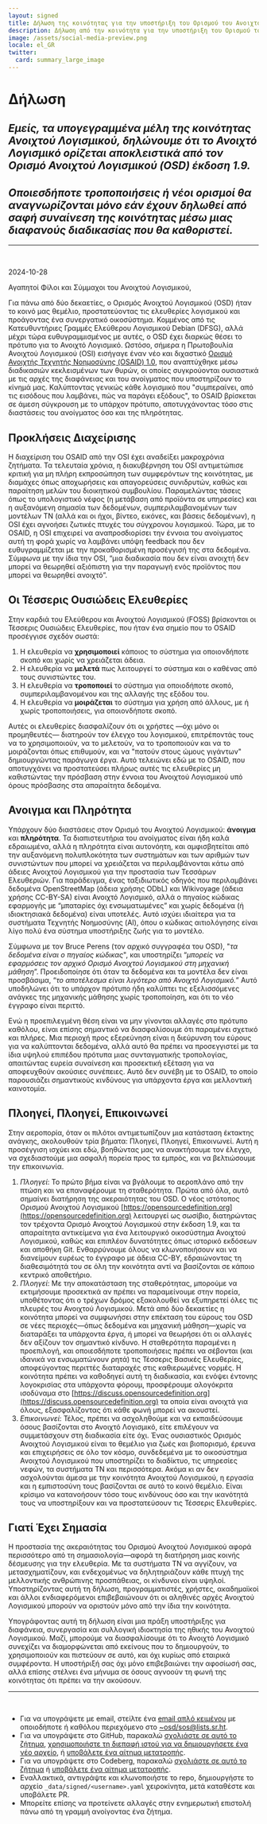 ```yaml
---
layout: signed
title: Δήλωση της κοινότητας για την υποστήριξη του Ορισμού του Ανοιχτού Λογισμικού (OSD)
description: Δήλωση από την κοινότητα για την υποστήριξη του Ορισμού του Ανοιχτού Λογισμικού (OSD) έκδοση 1.9
image: /assets/social-media-preview.png
locale: el_GR
twitter:
  card: summary_large_image
---
```


# **Δήλωση**

## *Εμείς, τα υπογεγραμμένα μέλη της κοινότητας Ανοιχτού Λογισμικού, δηλώνουμε ότι το Ανοιχτό Λογισμικό ορίζεται αποκλειστικά από τον Ορισμό Ανοιχτού Λογισμικού (OSD) έκδοση 1.9.*

## *Οποιεσδήποτε τροποποιήσεις ή νέοι ορισμοί θα αναγνωρίζονται μόνο εάν έχουν δηλωθεί από σαφή συναίνεση της κοινότητας μέσω μιας διαφανούς διαδικασίας που θα καθοριστεί.*

---
<br>

2024-10-28

Αγαπητοί Φίλοι και Σύμμαχοι του Ανοιχτού Λογισμικού,

Για πάνω από δύο δεκαετίες, ο Ορισμός Ανοιχτού Λογισμικού (OSD) ήταν το κοινό μας θεμέλιο, προστατεύοντας τις ελευθερίες λογισμικού και προάγοντας ένα συνεργατικό οικοσύστημα. Κομμένος από τις Κατευθυντήριες Γραμμές Ελεύθερου Λογισμικού Debian (DFSG), αλλά μέχρι τώρα ευθυγραμμισμένος με αυτές, ο OSD έχει διαρκώς θέσει το πρότυπο για το Ανοιχτό Λογισμικό. Ωστόσο, σήμερα η Πρωτοβουλία Ανοιχτού Λογισμικού (OSI) εισήγαγε έναν νέο και διχαστικό [Ορισμό Ανοιχτής Τεχνητής Νοημοσύνης (OSAID) 1.0](https://opensource.org/ai/open-source-ai-definition), που αναπτύχθηκε μέσω διαδικασιών κεκλεισμένων των θυρών, οι οποίες συγκρούονται ουσιαστικά με τις αρχές της διαφάνειας και του ανοίγματος που υποστηρίζουν το κίνημά μας. Καλύπτοντας γενικώς κάθε λογισμικό που "συμπεραίνει, από τις εισόδους που λαμβάνει, πώς να παράγει εξόδους", το OSAID βρίσκεται σε άμεση σύγκρουση με το υπάρχον πρότυπο, αποτυγχάνοντας τόσο στις διαστάσεις του ανοίγματος όσο και της πληρότητας.

## Προκλήσεις Διαχείρισης

Η διαχείριση του OSAID από την OSI έχει αναδείξει μακροχρόνια ζητήματα. Τα τελευταία χρόνια, η διακυβέρνηση του OSI αντιμετώπισε κριτική για μη πλήρη εκπροσώπηση των συμφερόντων της κοινότητας, με διαμάχες όπως αποχωρήσεις και απαγορεύσεις συνιδρυτών, καθώς και παραίτηση μελών του διοικητικού συμβουλίου. Παραμελώντας τάσεις όπως το υπολογιστικό νέφος (η μετάβαση από προϊόντα σε υπηρεσίες) και η αυξανόμενη σημασία των δεδομένων, συμπεριλαμβανομένων των μοντέλων ΤΝ (αλλά και οι ήχοι, βίντεο, εικόνες, και βάσεις δεδομένων), η OSI έχει αγνοήσει ζωτικές πτυχές του σύγχρονου λογισμικού. Τώρα, με το OSAID, η OSI επιχειρεί να αναπροσδιορίσει την έννοια του ανοίγματος αυτή τη φορά χωρίς να λαμβάνει υπόψη feedback που δεν ευθυγραμμίζεται με την προκαθορισμένη προσέγγισή της στα δεδομένα. Σύμφωνα με την ίδια την OSI, “μια διαδικασία που δεν είναι ανοιχτή δεν μπορεί να θεωρηθεί αξιόπιστη για την παραγωγή ενός προϊόντος που μπορεί να θεωρηθεί ανοιχτό”.

## Οι Τέσσερις Ουσιώδεις Ελευθερίες

Στην καρδιά του Ελεύθερου και Ανοιχτού Λογισμικού (FOSS) βρίσκονται οι Τέσσερις Ουσιώδεις Ελευθερίες, που ήταν ένα σημείο που το OSAID προσέγγισε σχεδόν σωστά:

1.	Η ελευθερία να **χρησιμοποιεί** κάποιος το σύστημα για οποιονδήποτε σκοπό και χωρίς να χρειάζεται άδεια.
2.	Η ελευθερία να **μελετά** πως λειτουργεί το σύστημα και ο καθένας από τους συνιστώντες του.
3.	Η ελευθερία να **τροποποιεί** το σύστημα για οποιοδήποτε σκοπό, συμπεριλαμβανομένου και της αλλαγής της εξόδου του.
4.	Η ελευθερία να **μοιράζεται** το σύστημα για χρήση από άλλους, με ή χωρίς τροποποιήσεις, για οποιονδήποτε σκοπό.

Αυτές οι ελευθερίες διασφαλίζουν ότι οι χρήστες —όχι μόνο οι προμηθευτές— διατηρούν τον έλεγχο του λογισμικού, επιτρέποντάς τους να το χρησιμοποιούν, να το μελετούν, να το τροποποιούν και να το μοιράζονται όπως επιθυμούν, και να "πατούν στους ώμους γιγάντων" δημιουργώντας παράγωγα έργα. Αυτό τελειώνει εδώ με το OSAID, που αποτυγχάνει να προστατεύσει πλήρως αυτές τις ελευθερίες μη καθιστώντας την πρόσβαση στην έννοια του Ανοιχτού Λογισμικού υπό όρους πρόσβασης στα απαραίτητα δεδομένα.

## Ανοιγμα και Πληρότητα

Υπάρχουν δύο διαστάσεις στον Ορισμό του Ανοιχτού Λογισμικού: **άνοιγμα** και **πληρότητα**. Τα διαπιστευτήρια του ανοίγματος είναι ήδη καλά εδραιωμένα, αλλά η πληρότητα είναι αυτονόητη, και αμφισβητείται από την αυξανόμενη πολυπλοκότητα των συστημάτων και των αριθμών των συνιστώντων που μπορεί να χρειάζεται να περιλαμβάνονται κάτω από άδειες Ανοιχτού Λογισμικού για την προστασία των Τεσσάρων Ελευθεριών. Για παράδειγμα, ένας ταξιδιωτικός οδηγός που περιλαμβάνει δεδομένα OpenStreetMap (άδεια χρήσης ODbL) και Wikivoyage (άδεια χρήσης CC-BY-SA) είναι Ανοιχτό Λογισμικό, αλλά ο πηγαίος κώδικας εφαρμογής με “μπαταρίες όχι ενσωματωμένες” και χωρίς δεδομένα (ή ιδιοκτησιακά δεδομένα) είναι υποτελές. Αυτό ισχύει ιδιαίτερα για τα συστήματα Τεχνητής Νοημοσύνης (AI), όπου ο κώδικας αιτιολόγησης είναι λίγο πολύ ένα σύστημα υποστήριξης ζωής για το μοντέλο.

Σύμφωνα με τον Bruce Perens (τον αρχικό συγγραφέα του OSD), "*τα δεδομένα είναι ο πηγαίος κώδικας*", και υποστηρίζει “*μπορείς να εφαρμόσεις τον αρχικό Ορισμό Ανοιχτού Λογισμικού στη μηχανική μάθηση*”. Προειδοποίησε ότι όταν τα δεδομένα και τα μοντέλα δεν είναι προσβάσιμα, “*το αποτέλεσμα είναι λιγότερο από Ανοιχτό Λογισμικό.*” Αυτό υποδηλώνει ότι το υπάρχον πρότυπο ήδη καλύπτει τις εξελισσόμενες ανάγκες της μηχανικής μάθησης χωρίς τροποποίηση, και ότι το νέο έγγραφο είναι περιττό.

Ενώ η προεπιλεγμένη θέση είναι να μην γίνονται αλλαγές στο πρότυπο καθόλου, είναι επίσης σημαντικό να διασφαλίσουμε ότι παραμένει σχετικό και πλήρες. Μια περιοχή προς εξερεύνηση είναι η διεύρυνση του εύρους για να καλύπτονται δεδομένα, αλλά αυτό θα πρέπει να προσεγγιστεί με τα ίδια υψηλού επιπέδου πρότυπα μιας συνταγματικής τροπολογίας, απαιτώντας ευρεία συναίνεση και προσεκτική εξέταση για να αποφευχθούν ακούσιες συνέπειες. Αυτό δεν συνέβη με το OSAID, το οποίο παρουσιάζει σημαντικούς κινδύνους για υπάρχοντα έργα και μελλοντική καινοτομία.

## Πλοηγεί, Πλοηγεί, Επικοινωνεί

Στην αεροπορία, όταν οι πιλότοι αντιμετωπίζουν μια κατάσταση έκτακτης ανάγκης, ακολουθούν τρία βήματα: Πλοηγεί, Πλοηγεί, Επικοινωνεί. Αυτή η προσέγγιση ισχύει και εδώ, βοηθώντας μας να ανακτήσουμε τον έλεγχο, να σχεδιαστούμε μια ασφαλή πορεία προς τα εμπρός, και να βελτιώσουμε την επικοινωνία.

1.	*Πλοηγεί*: Το πρώτο βήμα είναι να βγάλουμε το αεροπλάνο από την πτώση και να επαναφέρουμε τη σταθερότητα. Πρώτα από όλα, αυτό σημαίνει διατήρηση της ακεραιότητας του OSD. Ο νέος ιστότοπος Ορισμού Ανοιχτού Λογισμικού [https://opensourcedefinition.org](https://opensourcedefinition.org) λειτουργεί ως σωσίβιο, διατηρώντας τον τρέχοντα Ορισμό Ανοιχτού Λογισμικού στην έκδοση 1.9, και τα απαραίτητα αντικείμενα για ένα λειτουργικό οικοσύστημα Ανοιχτού Λογισμικού, καθώς και επιπλέον δυνατότητες όπως ιστορικό εκδόσεων και αποθήκη Git. Ενθαρρύνουμε όλους να κλωνοποιήσουν και να διανείμουν ευρέως το έγγραφο με άδεια CC-BY, εδραιώνοντας τη διαθεσιμότητά του σε όλη την κοινότητα αντί να βασίζονται σε κάποιο κεντρικό αποθετήριο.
2.	*Πλοηγεί*: Με την αποκατάσταση της σταθερότητας, μπορούμε να εκτιμήσουμε προσεκτικά αν πρέπει να παραμείνουμε στην πορεία, υποθέτοντας ότι ο τρέχων δρόμος εξακολουθεί να εξυπηρετεί όλες τις πλευρές του Ανοιχτού Λογισμικού. Μετά από δύο δεκαετίες η κοινότητα μπορεί να συμφωνήσει στην επέκταση του εύρους του OSD σε νέες περιοχές—όπως δεδομένα και μηχανική μάθηση—χωρίς να διαταράξει τα υπάρχοντα έργα, ή μπορεί να θεωρήσει ότι οι αλλαγές δεν αξίζουν τον σημαντικό κίνδυνο. Η σταθερότητα παραμένει η προεπιλογή, και οποιεσδήποτε τροποποιήσεις πρέπει να σέβονται (και ιδανικά να ενσωματώνουν ρητά) τις Τέσσερις Βασικές Ελευθερίες, αποφεύγοντας περιττές διαταραχές στις καθιερωμένες νορμές. Η κοινότητα πρέπει να καθοδηγεί αυτή τη διαδικασία, και ενόψει έντονης λογοκρισίας στα υπάρχοντα φόρουμ, προσφέρουμε αλογόκριτα ισοδύναμα στο [https://discuss.opensourcedefinition.org](https://discuss.opensourcedefinition.org) τα οποία είναι ανοιχτά για όλους, εξασφαλίζοντας ότι κάθε φωνή μπορεί να ακουστεί.
3.	*Επικοινωνεί*: Τέλος, πρέπει να ασχοληθούμε και να εκπαιδεύσουμε όσους βασίζονται στο Ανοιχτό Λογισμικό, είτε επιλέγουν να συμμετάσχουν στη διαδικασία είτε όχι. Ένας ουσιαστικός Ορισμός Ανοιχτού Λογισμικού είναι το θεμέλιο για ζωές και βιοπορισμό, έρευνα και επιχειρήσεις σε όλο τον κόσμο, συνδεδεμένα με το οικοσύστημα Ανοιχτού Λογισμικού που υποστηρίζει το διαδίκτυο, τις υπηρεσίες νεφών, τα συστήματα ΤΝ και περισσότερα. Ακόμα κι αν δεν ασχολούνται άμεσα με την κοινότητα Ανοιχτού Λογισμικού, η εργασία και η εμπιστοσύνη τους βασίζονται σε αυτό το κοινό θεμέλιο. Είναι κρίσιμο να κατανοήσουν τόσο τους κινδύνους όσο και την ικανότητά τους να υποστηρίξουν και να προστατεύσουν τις Τέσσερις Ελευθερίες.

## Γιατί Έχει Σημασία

Η προστασία της ακεραιότητας του Ορισμού Ανοιχτού Λογισμικού αφορά περισσότερο από τη σημασιολογία—αφορά τη διατήρηση μιας κοινής δέσμευσης για την ελευθερία. Με τα συστήματα ΤΝ να αγγίζουν, να μετασχηματίζουν, και ενδεχομένως να δηλητηριάζουν κάθε πτυχή της μελλοντικής ανθρώπινης προσπάθειας, οι κίνδυνοι είναι υψηλοί. Υποστηρίζοντας αυτή τη δήλωση, προγραμματιστές, χρήστες, ακαδημαϊκοί και άλλοι ενδιαφερόμενοι επιβεβαιώνουν ότι οι αληθινές αρχές Ανοιχτού Λογισμικού μπορούν να οριστούν μόνο από την ίδια την κοινότητα.

Υπογράφοντας αυτή τη δήλωση είναι μια πράξη υποστήριξης για διαφάνεια, συνεργασία και συλλογική ιδιοκτησία της ηθικής του Ανοιχτού Λογισμικού. Μαζί, μπορούμε να διασφαλίσουμε ότι το Ανοιχτό Λογισμικό συνεχίζει να διαμορφώνεται από εκείνους που το δημιουργούν, το χρησιμοποιούν και πιστεύουν σε αυτό, και όχι κυρίως από εταιρικά συμφέροντα. Η υποστήριξή σας όχι μόνο επιβεβαιώνει την αφοσίωσή σας, αλλά επίσης στέλνει ένα μήνυμα σε όσους αγνοούν τη φωνή της κοινότητας ότι πρέπει να την ακούσουν.

---
<br>

- Για να υπογράψετε με email, στείλτε ένα [email απλό κειμένου](https://useplaintext.email/) με οποιοδήποτε ή καθόλου περιεχόμενο στο [~osd/sos@lists.sr.ht](mailto:~osd/sos@lists.sr.ht).
- Για να υπογράψετε στο GitHub, παρακαλώ [σχολιάστε σε αυτό το ζήτημα](https://github.com/OpenSourceDefinition/SaveOpenSource/issues/1), [χρησιμοποιήστε τη διεπαφή ιστού για να δημιουργήσετε ένα νέο αρχείο](https://github.com/OpenSourceDefinition/SaveOpenSource/new/master/_data/signed), ή [υποβάλετε ένα αίτημα μετατροπής](https://github.com/OpenSourceDefinition/SaveOpenSource/pulls).
- Για να υπογράψετε στο Codeberg, παρακαλώ [σχολιάστε σε αυτό το ζήτημα](https://codeberg.org/osd/sos/issues/1) ή [υποβάλετε ένα αίτημα μετατροπής](https://codeberg.org/osd/sos/pulls).
- Εναλλακτικά, αντιγράψτε και κλωνοποιήστε το repo, δημιουργήστε το αρχείο `_data/signed/<username>.yaml` χειροκίνητα, μετά καταθέστε και υποβάλετε PR.
- Μπορείτε επίσης να προτείνετε αλλαγές στην ενημερωτική επιστολή πάνω από τη γραμμή ανοίγοντας ένα ζήτημα.

